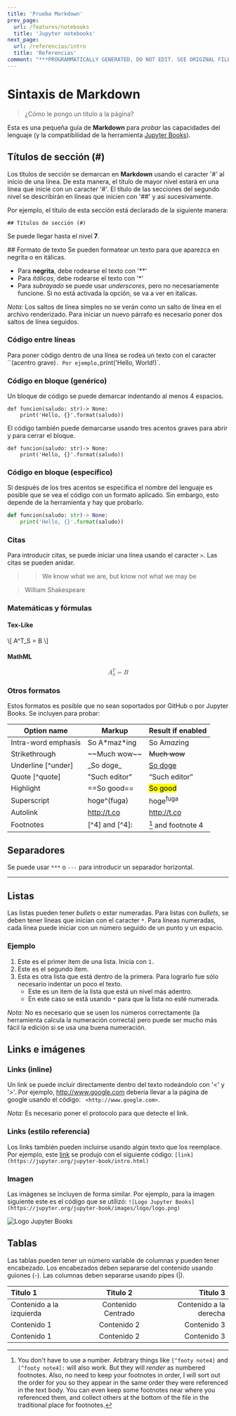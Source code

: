 ```yaml
---
title: 'Prueba Markdown'
prev_page:
  url: /features/notebooks
  title: 'Jupyter notebooks'
next_page:
  url: /referencias/intro
  title: 'Referencias'
comment: "***PROGRAMMATICALLY GENERATED, DO NOT EDIT. SEE ORIGINAL FILES IN /content***"
---
```

# Sintaxis de Markdown
> ¿Cómo le pongo  un título a la página?

Esta es una pequeña guía de **Markdown** para *probar* las capacidades del lenguaje (y la compatibilidad de la herramienta [Jupyter Books](https://jupyter.org/jupyter-book/intro.html)).


## Títulos de sección (#)
Los títulos de sección se demarcan en **Markdown** usando el caracter '#' al inicio de una línea. De esta manera, el título de mayor nivel estará en una línea que inicie con un caracter '#'. El título de las secciones del segundo nivel se describirán en líneas que inicien con '##' y así sucesivamente.

Por ejemplo, el título de esta sección está declarado de la siguiente manera:

```
## Títulos de sección (#)
```

Se puede llegar hasta el nivel **7**.

## Formato de texto
Se pueden formatear un texto para que aparezca en negrita o en itálicas.

* Para **negrita**, debe rodearse el texto con '**'
* Para *itálicas*, debe rodearse el texto con '*'
* Para _subrayado_ se puede usar *underscores*, pero no necesariamente funcione. Si no está activada la opción, se va a ver en italicas.

*Nota:* Los saltos de línea simples no se verán como un salto de línea en el archivo renderizado. Para iniciar un nuevo párrafo es necesario poner dos saltos de línea seguidos.

### Código entre líneas

Para poner código dentro de una línea se rodea un texto con el caracter ``(acentro grave)` . Por ejemplo, `print('Hello, World!)`.

### Código en bloque (genérico)
Un bloque de código se puede demarcar indentando al menos 4 espacios.

    def funcion(saludo: str)-> None:
        print('Hello, {}'.format(saludo))

El código también puede demarcarse usando tres acentos graves para abrir y para cerrar el bloque.

```
def funcion(saludo: str)-> None:
    print('Hello, {}'.format(saludo))
```

### Código en bloque (específico)

Si después de los tres acentos se especifica el nombre del lenguaje es posible que se vea el código con un formato aplicado. Sin embargo, esto depende de la herramienta y hay que probarlo.

```python
def funcion(saludo: str)-> None:
    print('Hello, {}'.format(saludo))
```


### Citas
Para introducir citas, se puede iniciar una línea usando el caracter `>`. Las citas se pueden anidar.

>>We know what we are, but know not what we may be

> William Shakespeare

### Matemáticas y fórmulas

#### Tex-Like

\\[
    A^T_S = B
\\]

#### MathML
<math display="block">
    <msubsup><mi>A</mi> <mi>S</mi> <mi>T</mi></msubsup>
    <mo>=</mo>
    <mi>B</mi>
</math>



### Otros formatos
Estos formatos es posible que no sean soportados por GitHub o por Jupyter Books. Se incluyen para probar:

Option name         | Markup           | Result if enabled     |
--------------------|------------------|-----------------------|
Intra-word emphasis | So A\*maz\*ing   | So A<em>maz</em>ing   |
Strikethrough       | \~~Much wow\~~   | <del>Much wow</del>   |
Underline [^under]  | \_So doge\_      | <u>So doge</u>        |
Quote [^quote]      | \"Such editor\"  | <q>Such editor</q>    |
Highlight           | \==So good\==    | <mark>So good</mark>  |
Superscript         | hoge\^(fuga)     | hoge<sup>fuga</sup>   |
Autolink            | http://t.co      | <http://t.co>         |
Footnotes           | [\^4] and [\^4]: | [^4] and footnote 4   |

[^4]: You don't have to use a number. Arbitrary things like `[^footy note4]` and `[^footy note4]:` will also work. But they will *render* as numbered footnotes. Also, no need to keep your footnotes in order, I will sort out the order for you so they appear in the same order they were referenced in the text body. You can even keep some footnotes near where you referenced them, and collect others at the bottom of the file in the traditional place for footnotes.



## Separadores

Se puede usar `***` o `---` para introducir un separador horizontal.

***


## Listas
Las listas pueden tener *bullets* o estar numeradas. Para listas con *bullets*, se deben tener líneas que inician con el caracter `*`. Para líneas numeradas, cada línea puede iniciar con un número seguido de un punto y un espacio.

### Ejemplo
1. Este es el primer item de una lista. Inicia con `1. `
2. Este es el segundo item.
  3. Esta es otra lista que está dentro de la primera. 
     Para lograrlo fue sólo necesario indentar un poco el texto.
     * Este es un item de la lista que está un nivel más adentro.
     * En este caso se está usando `*` para que la lista no esté numerada.

*Nota:* No es necesario que se usen los números correctamente (la herramienta calcula la numeración correcta) pero puede ser mucho más fácil la edición si se usa una buena numeración.


## Links e imágenes

### Links (inline)
Un link se puede incluir directamente dentro del texto rodeándolo con '<' y '>'. Por ejemplo, <http://www.google.com> debería llevar a la página de google usando el código: ` <http://www.google.com>`.

*Nota:* Es necesario poner el protocolo para que detecte el link.

### Links (estilo referencia)
Los links también pueden incluirse usando algún texto que los reemplace. Por ejemplo, este [link](https://jupyter.org/jupyter-book/intro.html) se produjo con el siguiente código:
`[link](https://jupyter.org/jupyter-book/intro.html)`

### Imagen 
Las imágenes se incluyen de forma similar. Por ejemplo, para la imagen siguiente este es el código que se utilizó:
`![Logo Jupyter Books](https://jupyter.org/jupyter-book/images/logo/logo.png)`

![Logo Jupyter Books](https://jupyter.org/jupyter-book/images/logo/logo.png)

## Tablas

Las tablas pueden tener un número variable de columnas y pueden tener encabezado. Los encabezados deben separarse del contenido usando guiones (-). Las columnas deben separarse usando pipes (|).

Titulo 1 | Titulo 2 | Titulo 3
:-------- | :--------: | -------:
Contenido a la izquierda | Contenido Centrado | Contenido a la derecha
Contenido 1 | Contenido 2 | Contenido 3
Contenido 1 | Contenido 2 | Contenido 3

